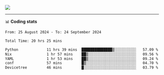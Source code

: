 <picture>
  <source
  srcset="https://github-readme-stats.vercel.app/api?username=sant0s12&show_icons=true&theme=dark"
  media="(prefers-color-scheme: dark)"
  />
  <source
  srcset="https://github-readme-stats.vercel.app/api?username=sant0s12&show_icons=true"
  media="(prefers-color-scheme: light)"
  />
  <img src="https://github-readme-stats.vercel.app/api?username=sant0s12&show_icons=true" />
</picture>

---

📊 **Coding stats**

<!--START_SECTION:waka-->

```txt
From: 25 August 2024 - To: 24 September 2024

Total Time: 20 hrs 25 mins

Python             11 hrs 39 mins  ██████████████▒░░░░░░░░░░   57.09 %
Nix                1 hr 57 mins    ██▒░░░░░░░░░░░░░░░░░░░░░░   09.56 %
YAML               1 hr 53 mins    ██▒░░░░░░░░░░░░░░░░░░░░░░   09.24 %
conf               57 mins         █▒░░░░░░░░░░░░░░░░░░░░░░░   04.70 %
Devicetree         46 mins         █░░░░░░░░░░░░░░░░░░░░░░░░   03.79 %
```

<!--END_SECTION:waka-->
